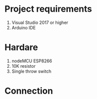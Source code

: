 # Project requirements
1. Visual Studio 2017 or higher
2. Arduino IDE

# Hardare
1. nodeMCU ESP8266
2. 10K resistor
3. Single throw switch 

# Connection

